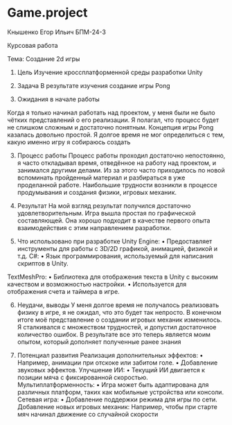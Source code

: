 # Game.project
Кнышенко Егор Ильич БПМ-24-3

Курсовая работа 

Тема: Создание 2d игры

1. Цель 
Изучение кроссплатформенной среды разработки Unity 

2. Задача
В результате изучения создание игры Pong

3. Ожидания в начале работы

Когда я только начинал работать над проектом, у меня были не было чётких представлений о его реализации. Я полагал, что процесс будет не слишком сложным и достаточно понятным. Концепция игры Pong казалась довольно простой. Я долгое время не мог определиться с тем, какую именно игру я собираюсь создать


3. Процесс работы 
Процесс работы проходил достаточно непостоянно, я часто откладывал время, отведённое на работу над проектом, и занимался другими делами. Из за этого часто приходилось по новой вспоминать пройденный материал и разбираться в уже  проделанной работе. Наибольшие трудности возникли в процессе продумывания и создания физики, игровых механик. 

4. Результат 
На мой взгляд результат получился достаточно удовлетворительным. Игра вышла простая по графической составляющей. Она хорошо подходит в качестве первого опыта взаимодействия с этим направлением разработки.

5. Что использовано при разработке 
Unity Engine:
• Предоставляет инструменты для работы с 3D/2D графикой, анимацией, физикой и т.д.
C#:
• Язык программирования, используемый для написания скриптов в Unity.

TextMeshPro:
• Библиотека для отображения текста в Unity с высоким качеством и возможностью настройки.
• Используется для отображения счета и таймера в игре.


6. Неудачи, выводы 
У меня долгое время не получалось реализовать физику в игре, я не ожидал, что это будет так непросто. В конечном итоге моё представление о создании игровых механик изменилось. 
Я сталкивался с множеством трудностей, и допустил достаточное количество ошибок. В результате все это теперь является моим опытом, который дополняет полученные ранее знания 

7. Потенциал развития 
Реализация дополнительных эффектов:
• Например, анимации при отскоке или забитом голе.
• Добавление звуковых эффектов.
Улучшение ИИ:
• Текущий ИИ двигается к позиции мяча с фиксированной скоростью.
Мультиплатформенность:
• Игра может быть адаптирована для различных платформ, таких как мобильные устройства или консоли.
Сетевая игра:
• Добавление поддержки режима для игры по сети.
Добавление новых игровых механик:
       Например, чтобы при старте мяч начинал движение со случайной скорости
